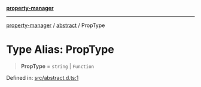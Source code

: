 [**property-manager**](../../README.md)

***

[property-manager](../../modules.md) / [abstract](../README.md) / PropType

# Type Alias: PropType

> **PropType** = `string` \| `Function`

Defined in: [src/abstract.d.ts:1](https://github.com/snowyu/property-manager.js/blob/2b37d0c5958df603b1f7a346809647025321a3c0/src/abstract.d.ts#L1)
